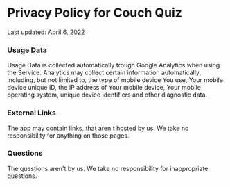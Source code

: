 # Privacy Policy for Couch Quiz
Last updated: April 6, 2022

### Usage Data
Usage Data is collected automatically trough Google Analytics when using the Service.
Analytics may collect certain information automatically, including, but not limited to, the type of mobile device You use, Your mobile device unique ID, the IP address of Your mobile device, Your mobile operating system, unique device identifiers and other diagnostic data.

### External Links
The app may contain links, that aren't hosted by us. We take no responsibility for anything on those pages.

### Questions
The questions aren't by us. We take no responsibility for inappropriate questions.
